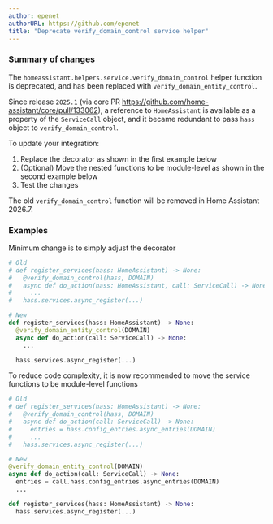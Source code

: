 ```yaml
---
author: epenet
authorURL: https://github.com/epenet
title: "Deprecate verify_domain_control service helper"
---
```


### Summary of changes

The `homeassistant.helpers.service.verify_domain_control` helper function is deprecated,
and has been replaced with `verify_domain_entity_control`.

Since release `2025.1` (via core PR https://github.com/home-assistant/core/pull/133062),
a reference to `HomeAssistant` is available as a property of the `ServiceCall` object,
and it became redundant to pass `hass` object to `verify_domain_control`.

To update your integration:
1. Replace the decorator as shown in the first example below
2. (Optional) Move the nested functions to be module-level as shown in the second example below
3. Test the changes

The old `verify_domain_control` function will be removed in Home Assistant 2026.7.


### Examples

Minimum change is to simply adjust the decorator

```python
# Old
# def register_services(hass: HomeAssistant) -> None:
#   @verify_domain_control(hass, DOMAIN)
#   async def do_action(hass: HomeAssistant, call: ServiceCall) -> None:
#     ...
#   hass.services.async_register(...)

# New
def register_services(hass: HomeAssistant) -> None:
  @verify_domain_entity_control(DOMAIN)
  async def do_action(call: ServiceCall) -> None:
    ...

  hass.services.async_register(...)
```

To reduce code complexity, it is now recommended to move the service functions to be module-level functions

```python
# Old
# def register_services(hass: HomeAssistant) -> None:
#   @verify_domain_control(hass, DOMAIN)
#   async def do_action(call: ServiceCall) -> None:
#     entries = hass.config_entries.async_entries(DOMAIN)
#     ...
#   hass.services.async_register(...)

# New
@verify_domain_entity_control(DOMAIN)
async def do_action(call: ServiceCall) -> None:
  entries = call.hass.config_entries.async_entries(DOMAIN)
  ...

def register_services(hass: HomeAssistant) -> None:
  hass.services.async_register(...)
```
